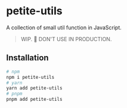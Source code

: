 # petite-utils

A collection of small util function in JavaScript.

> WIP. 🚧 DON'T USE IN PRODUCTION.

## Installation

```bash
# npm
npm i petite-utils
# yarn 
yarn add petite-utils
# pnpm
pnpm add petite-utils
```